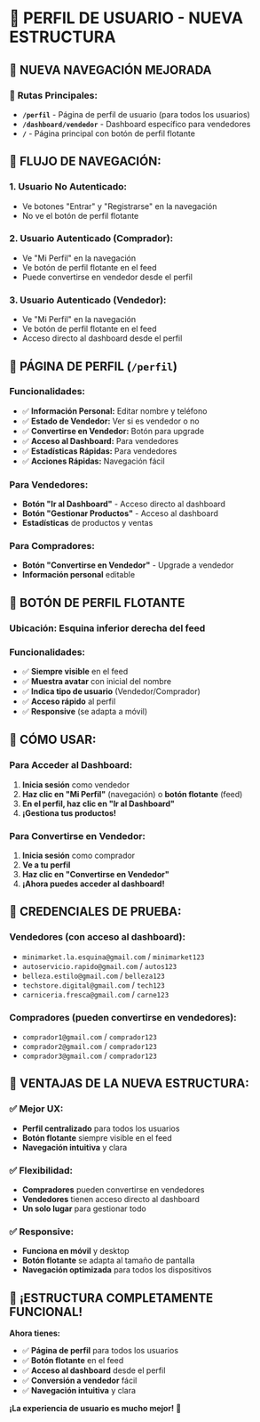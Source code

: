 # 👤 PERFIL DE USUARIO - NUEVA ESTRUCTURA

## 🎯 **NUEVA NAVEGACIÓN MEJORADA**

### 📍 **Rutas Principales:**
- **`/perfil`** - Página de perfil de usuario (para todos los usuarios)
- **`/dashboard/vendedor`** - Dashboard específico para vendedores
- **`/`** - Página principal con botón de perfil flotante

## 🔄 **FLUJO DE NAVEGACIÓN:**

### **1. Usuario No Autenticado:**
- Ve botones "Entrar" y "Registrarse" en la navegación
- No ve el botón de perfil flotante

### **2. Usuario Autenticado (Comprador):**
- Ve "Mi Perfil" en la navegación
- Ve botón de perfil flotante en el feed
- Puede convertirse en vendedor desde el perfil

### **3. Usuario Autenticado (Vendedor):**
- Ve "Mi Perfil" en la navegación
- Ve botón de perfil flotante en el feed
- Acceso directo al dashboard desde el perfil

## 🏪 **PÁGINA DE PERFIL (`/perfil`)**

### **Funcionalidades:**
- ✅ **Información Personal:** Editar nombre y teléfono
- ✅ **Estado de Vendedor:** Ver si es vendedor o no
- ✅ **Convertirse en Vendedor:** Botón para upgrade
- ✅ **Acceso al Dashboard:** Para vendedores
- ✅ **Estadísticas Rápidas:** Para vendedores
- ✅ **Acciones Rápidas:** Navegación fácil

### **Para Vendedores:**
- **Botón "Ir al Dashboard"** - Acceso directo al dashboard
- **Botón "Gestionar Productos"** - Acceso al dashboard
- **Estadísticas** de productos y ventas

### **Para Compradores:**
- **Botón "Convertirse en Vendedor"** - Upgrade a vendedor
- **Información personal** editable

## 🎯 **BOTÓN DE PERFIL FLOTANTE**

### **Ubicación:** Esquina inferior derecha del feed
### **Funcionalidades:**
- ✅ **Siempre visible** en el feed
- ✅ **Muestra avatar** con inicial del nombre
- ✅ **Indica tipo de usuario** (Vendedor/Comprador)
- ✅ **Acceso rápido** al perfil
- ✅ **Responsive** (se adapta a móvil)

## 🔧 **CÓMO USAR:**

### **Para Acceder al Dashboard:**
1. **Inicia sesión** como vendedor
2. **Haz clic en "Mi Perfil"** (navegación) o **botón flotante** (feed)
3. **En el perfil, haz clic en "Ir al Dashboard"**
4. **¡Gestiona tus productos!**

### **Para Convertirse en Vendedor:**
1. **Inicia sesión** como comprador
2. **Ve a tu perfil**
3. **Haz clic en "Convertirse en Vendedor"**
4. **¡Ahora puedes acceder al dashboard!**

## 📱 **CREDENCIALES DE PRUEBA:**

### **Vendedores (con acceso al dashboard):**
- `minimarket.la.esquina@gmail.com` / `minimarket123`
- `autoservicio.rapido@gmail.com` / `autos123`
- `belleza.estilo@gmail.com` / `belleza123`
- `techstore.digital@gmail.com` / `tech123`
- `carniceria.fresca@gmail.com` / `carne123`

### **Compradores (pueden convertirse en vendedores):**
- `comprador1@gmail.com` / `comprador123`
- `comprador2@gmail.com` / `comprador123`
- `comprador3@gmail.com` / `comprador123`

## 🎉 **VENTAJAS DE LA NUEVA ESTRUCTURA:**

### **✅ Mejor UX:**
- **Perfil centralizado** para todos los usuarios
- **Botón flotante** siempre visible en el feed
- **Navegación intuitiva** y clara

### **✅ Flexibilidad:**
- **Compradores** pueden convertirse en vendedores
- **Vendedores** tienen acceso directo al dashboard
- **Un solo lugar** para gestionar todo

### **✅ Responsive:**
- **Funciona en móvil** y desktop
- **Botón flotante** se adapta al tamaño de pantalla
- **Navegación optimizada** para todos los dispositivos

## 🚀 **¡ESTRUCTURA COMPLETAMENTE FUNCIONAL!**

**Ahora tienes:**
- ✅ **Página de perfil** para todos los usuarios
- ✅ **Botón flotante** en el feed
- ✅ **Acceso al dashboard** desde el perfil
- ✅ **Conversión a vendedor** fácil
- ✅ **Navegación intuitiva** y clara

**¡La experiencia de usuario es mucho mejor!** 🎯









